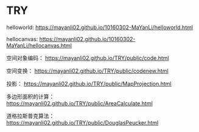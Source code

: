 # TRY

helloworld:
https://mayanli02.github.io/10160302-MaYanLi/helloworld.html

hellocanvas:
https://mayanli02.github.io/10160302-MaYanLi/hellocanvas.html

空间对象编码：
https://mayanli02.github.io/TRY/public/code.html

空间变换：
https://mayanli02.github.io/TRY/public/codenew.html

投影：
https://mayanli02.github.io/TRY/public/MapProjection.html

多边形面积的计算：
https://mayanli02.github.io/TRY/public/AreaCalculate.html

道格拉斯普克算法：
https://mayanli02.github.io/TRY/public/DouglasPeucker.html
